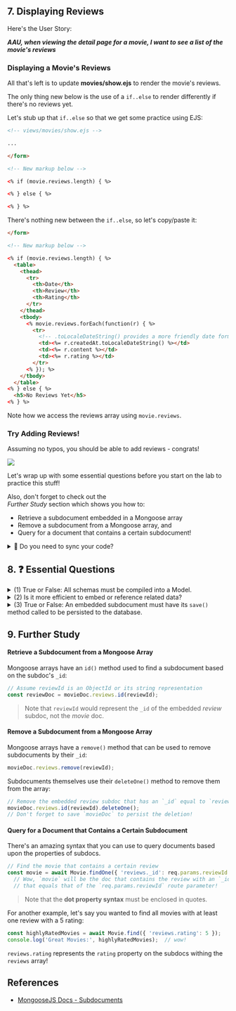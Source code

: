 ## 7. Displaying Reviews

Here's the User Story:

_**AAU, when viewing the detail page for a movie, I want to see a list of the movie's reviews**_

### Displaying a Movie's Reviews

All that's left is to update **movies/show.ejs** to render the movie's reviews.

The only thing new below is the use of a `if..else` to render differently if there's no reviews yet.

Let's stub up that `if..else` so that we get some practice using EJS:

```html
<!-- views/movies/show.ejs -->

...

</form>

<!-- New markup below -->

<% if (movie.reviews.length) { %>

<% } else { %>

<% } %>
```

There's nothing new between the `if..else`, so let's copy/paste it:

```html
</form>

<!-- New markup below -->

<% if (movie.reviews.length) { %>
  <table>
    <thead>
      <tr>
        <th>Date</th>
        <th>Review</th>
        <th>Rating</th>
      </tr>
    </thead>
    <tbody>
      <% movie.reviews.forEach(function(r) { %>
        <tr>
          <!-- .toLocaleDateString() provides a more friendly date format -->
          <td><%= r.createdAt.toLocaleDateString() %></td>
          <td><%= r.content %></td>
          <td><%= r.rating %></td>
        </tr>
      <% }); %>
    </tbody>
  </table>
<% } else { %>
  <h5>No Reviews Yet</h5>
<% } %>
```

Note how we access the reviews array using `movie.reviews`.

### Try Adding Reviews!

Assuming no typos, you should be able to add reviews - congrats!

<img src="https://i.imgur.com/WC9oQVf.png">

Let's wrap up with some essential questions before you start on the lab to practice this stuff!

Also, don't forget to check out the<br>_Further Study_ section which shows you how to:

- Retrieve a subdocument embedded in a Mongoose array
- Remove a subdocument from a Mongoose array, and
- Query for a document that contains a certain subdocument!

<details>
<summary>
👀 Do you need to sync your code?
</summary>
<hr>

<code>git reset --hard origin/sync-10-finish-embedding</code>

<hr>
</details>

## 8. ❓ Essential Questions

<details>
<summary>
(1) True or False: All schemas must be compiled into a Model.
</summary>
<hr>

False.  We just used <code>reviewSchema</code> for the purpose of embedding reviews, however, we never compiled it into a model.

<hr>
</details>

<details>
<summary>
(2) Is it more efficient to embed or reference related data?
</summary>
<hr>

<strong>Embed</strong> because we can retrieve a document and its related data in a single query.

<hr>
</details>

<details>
<summary>
(3) True or False: An embedded subdocument must have its <code>save()</code> method called to be persisted to the database.
</summary>
<hr>

False.  Tricky question because embedded subdocs are saved when the top-level document they are embedded within is saved.

<hr>
</details>

## 9. Further Study

#### Retrieve a Subdocument from a Mongoose Array

Mongoose arrays have an `id()` method used to find a subdocument based on the subdoc's `_id`:

```js
// Assume reviewId is an ObjectId or its string representation
const reviewDoc = movieDoc.reviews.id(reviewId);
```

> Note that `reviewId` would represent the `_id` of the embedded _review_ subdoc, not the _movie_ doc.

#### Remove a Subdocument from a Mongoose Array

Mongoose arrays have a `remove()` method that can be used to remove subdocuments by their `_id`:

```js
movieDoc.reviews.remove(reviewId);
```

Subdocuments themselves use their `deleteOne()` method to remove them from the array:

```js
// Remove the embedded review subdoc that has an `_id` equal to `reviewId`
movieDoc.reviews.id(reviewId).deleteOne();
// Don't forget to save `movieDoc` to persist the deletion!
```

#### Query for a Document that Contains a Certain Subdocument

There's an amazing syntax that you can use to query documents based upon the properties of subdocs.

```js
// Find the movie that contains a certain review
const movie = await Movie.findOne({ 'reviews._id': req.params.reviewId });
  // Wow, `movie` will be the doc that contains the review with an `_id`
  // that equals that of the `req.params.reviewId` route parameter!
```

> Note that the **dot property syntax** must be enclosed in quotes.

For another example, let's say you wanted to find all movies with at least one review with a 5 rating:

```js
const highlyRatedMovies = await Movie.find({ 'reviews.rating': 5 });
console.log('Great Movies:', highlyRatedMovies);  // wow!
```

`reviews.rating` represents the `rating` property on the subdocs withing the `reviews` array!

## References

- [MongooseJS Docs - Subdocuments](https://mongoosejs.com/docs/subdocs.html)
